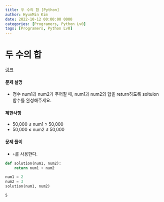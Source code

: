 ```yaml
---
title: 두 수의 합 [Python]
author: HyunMin Kim
date: 2022-10-12 00:00:00 0000
categories: [Programers, Python Lv0]
tags: [Programers, Python Lv0]
---
```


# 두 수의 합
[링크](https://school.programmers.co.kr/learn/courses/30/lessons/120802)

#### 문제 설명
- 정수 num1과 num2가 주어질 때, num1과 num2의 합을 return하도록 soltuion 함수를 완성해주세요.

#### 제한사항
- 50,000 ≤ num1 ≤ 50,000
- 50,000 ≤ num2 ≤ 50,000

#### 문제 풀이
- `+`를 사용한다.


```python
def solution(num1, num2):
    return num1 + num2
```


```python
num1 = 2
num2 = 3
solution(num1, num2)
```




    5



